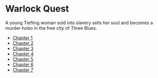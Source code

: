 # Warlock Quest

A young Tiefling woman sold into slavery sells her soul and becomes a murder-hobo
in the free city of Three Blues.

- [Chapter 1](https://github.com/Karl-D-Asmussen/warlock-quest/blob/master/01.mkdn)
- [Chapter 2](https://github.com/Karl-D-Asmussen/warlock-quest/blob/master/02.mkdn)
- [Chapter 3](https://github.com/Karl-D-Asmussen/warlock-quest/blob/master/03.mkdn)
- [Chapter 4](https://github.com/Karl-D-Asmussen/warlock-quest/blob/master/04.mkdn)
- [Chapter 5](https://github.com/Karl-D-Asmussen/warlock-quest/blob/master/05.mkdn)
- [Chapter 6](https://github.com/Karl-D-Asmussen/warlock-quest/blob/master/06.mkdn)
- [Chapter 7](https://github.com/Karl-D-Asmussen/warlock-quest/blob/master/07.mkdn)
